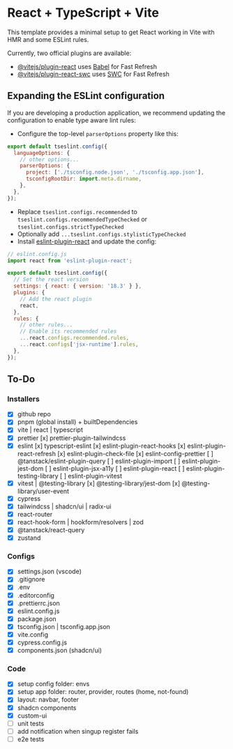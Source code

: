 # React + TypeScript + Vite

This template provides a minimal setup to get React working in Vite with HMR and some ESLint rules.

Currently, two official plugins are available:

- [@vitejs/plugin-react](https://github.com/vitejs/vite-plugin-react/blob/main/packages/plugin-react/README.md) uses [Babel](https://babeljs.io/) for Fast Refresh
- [@vitejs/plugin-react-swc](https://github.com/vitejs/vite-plugin-react-swc) uses [SWC](https://swc.rs/) for Fast Refresh

## Expanding the ESLint configuration

If you are developing a production application, we recommend updating the configuration to enable type aware lint rules:

- Configure the top-level `parserOptions` property like this:

```js
export default tseslint.config({
  languageOptions: {
    // other options...
    parserOptions: {
      project: ['./tsconfig.node.json', './tsconfig.app.json'],
      tsconfigRootDir: import.meta.dirname,
    },
  },
});
```

- Replace `tseslint.configs.recommended` to `tseslint.configs.recommendedTypeChecked` or `tseslint.configs.strictTypeChecked`
- Optionally add `...tseslint.configs.stylisticTypeChecked`
- Install [eslint-plugin-react](https://github.com/jsx-eslint/eslint-plugin-react) and update the config:

```js
// eslint.config.js
import react from 'eslint-plugin-react';

export default tseslint.config({
  // Set the react version
  settings: { react: { version: '18.3' } },
  plugins: {
    // Add the react plugin
    react,
  },
  rules: {
    // other rules...
    // Enable its recommended rules
    ...react.configs.recommended.rules,
    ...react.configs['jsx-runtime'].rules,
  },
});
```

## To-Do

### Installers

- [x] github repo
- [x] pnpm (global install) + builtDependencies
- [x] vite | react | typescript
- [x] prettier
      [x] prettier-plugin-tailwindcss
- [x] eslint
      [x] typescript-eslint
      [x] eslint-plugin-react-hooks
      [x] eslint-plugin-react-refresh
      [x] eslint-plugin-check-file
      [x] eslint-config-prettier
      [ ] @tanstack/eslint-plugin-query
      [ ] eslint-plugin-import
      [ ] eslint-plugin-jest-dom
      [ ] eslint-plugin-jsx-a11y
      [ ] eslint-plugin-react
      [ ] eslint-plugin-testing-library
      [ ] eslint-plugin-vitest
- [x] vitest | @testing-library
      [x] @testing-library/jest-dom
      [x] @testing-library/user-event
- [x] cypress
- [x] tailwindcss | shadcn/ui | radix-ui
- [x] react-router
- [x] react-hook-form | hookform/resolvers | zod
- [x] @tanstack/react-query
- [x] zustand

### Configs

- [x] settings.json (vscode)
- [x] .gitignore
- [x] .env
- [x] .editorconfig
- [x] .prettierrc.json
- [x] eslint.config.js
- [x] package.json
- [x] tsconfig.json | tsconfig.app.json
- [x] vite.config
- [x] cypress.config.js
- [x] components.json (shadcn/ui)

### Code

- [x] setup config folder: envs
- [x] setup app folder: router, provider, routes (home, not-found)
- [x] layout: navbar, footer
- [x] shadcn components
- [x] custom-ui
- [ ] unit tests
- [ ] add notification when singup register fails
- [ ] e2e tests
